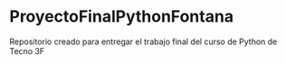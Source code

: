 # ProyectoFinalPythonFontana
Repositorio creado para entregar el trabajo final del curso de Python de Tecno 3F
